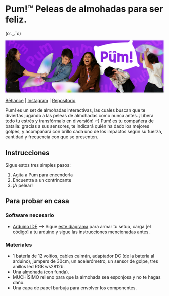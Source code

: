 # Pum!™ Peleas de almohadas para ser feliz. 

(o˘◡˘o) 

![Mock](https://github.com/sofiacastaneda/pum/blob/main/Imagenes/banner-1.png)

[Bēhance](https://www.behance.net/gallery/139767203/Pum-Peleas-de-almohadas-para-ser-feliz-%29) | [Instagram](https://www.instagram.com/pumpeleasdealmohadas/) | [Repositorio](https://github.com/sofiacastaneda/pum)

Pum! es un set de almohadas interactivas, las cuales buscan que te diviertas jugando a las peleas de almohadas como nunca antes. ¡Libera todo tu estrés y transfórmalo en diversión! :-)
Pum! es tu compañera de batalla: gracias a sus sensores, te indicará quién ha dado los mejores golpes, y acompañará con brillo cada uno de los impactos según su fuerza, cantidad y frecuencia con que se presenten.

## Instrucciones
Sigue estos tres simples pasos:
1. Agita a Pum para encenderla
2. Encuentra a un contrincante
3. ¡A pelear!

## Para probar en casa
### Software necesario 
* [Arduino IDE](https://www.arduino.cc/en/software) 
--> Sigue [este diagrama](https://www.tinkercad.com/things/aVEQP4N5pFo) para armar tu setup, carga [el código] a tu arduino y sigue las instrucciones mencionadas antes. 

### Materiales
* 1 batería de 12 voltios, cables caimán, adaptador DC (de la batería al arduino), jumpers de 30cm, un acelerómetro, un sensor de golpe, tres anillos led RGB ws2812b.
* Una almohada (con funda).
* MUCHÍSIMO relleno para que la almohada sea esponjosa y no te hagas daño.
* Una capa de papel burbuja para envolver los componentes.
